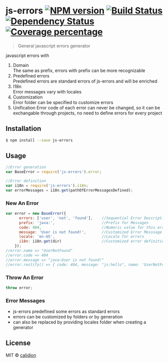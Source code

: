 # js-errors [![NPM version][npm-image]][npm-url] [![Build Status][travis-image]][travis-url] [![Dependency Status][daviddm-image]][daviddm-url] [![Coverage percentage][coveralls-image]][coveralls-url]

> General javascript errors generator

javascript errors with
1. Domain   
   The same as prefix, errors with prefix can be more recognizable
2. Predefined errors   
   Predefined errors are standard errors of js-errors and will be enriched
3. I18n   
   Error messages vary with locales
4. Customization   
   Error folder can be specified to customize errors
5. Unification
   Error code of each error can never be changed, so it can be exchangable through projects, no need to define errors for every project

## Installation

```sh
$ npm install --save js-errors
```

## Usage

```js
//Error generation
var BaseError = require('js-errors').error;

//Error definition
var i18n = require('js-errors').i18n;
var errorMessages = i18n.get(pathOfErrorMessagesDefined);
```

### New An Error

```js
var error = new BaseError({
      errors: ['user', 'not', 'found'],    //Sequential Error Description
      prefix: 'java:',                     //Prefix for Messages
      code: 404,                           //Numeric value for this error
      message: 'User is not found!',       //Customized Error Messsage
      locale: 'en-US',                     //Locale for errors
      i18n: i18n.get(dir)                  //Customized error definition directory
    });
//error.name => "UserNotFound"
//error.code => 404
//error.message => "java:User is not found!"
//error.restify() => { code: 404, message: "js:hello", name: 'UserNotFound'}
```

### Throw An Error
```js
throw error;
```

### Error Messages

* js-errors predefined some errors as standard errors
* errors can be customized by folders or by generation
* can also be replaced by providing locales folder when creating a generator


## License

MIT © [calidion](blog.3gcnbeta.com)


[npm-image]: https://badge.fury.io/js/js-errors.svg
[npm-url]: https://npmjs.org/package/js-errors
[travis-image]: https://travis-ci.org/calidion/js-errors.svg?branch=master
[travis-url]: https://travis-ci.org/calidion/js-errors
[daviddm-image]: https://david-dm.org/calidion/js-errors.svg?theme=shields.io
[daviddm-url]: https://david-dm.org/calidion/js-errors
[coveralls-image]: https://coveralls.io/repos/calidion/js-errors/badge.svg
[coveralls-url]: https://coveralls.io/r/calidion/js-errors
